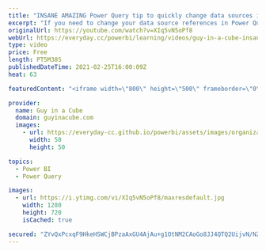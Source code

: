```yaml
---
title: "INSANE AMAZING Power Query tip to quickly change data sources in Power BI and Excel"
excerpt: "If you need to change your data source references in Power Query, you are probably doing them individually. We found an INSANE AMAZING tip to make you way more efficient and it works in Power BI and Excel!  📢 Become a member: https://guyinacu.be/membership \r \r *******************\r \r Want to take your"
originalUrl: https://youtube.com/watch?v=XIq5vN5oPf8
webUrl: https://everyday.cc/powerbi/learning/videos/guy-in-a-cube-insane-amazing-power-query-tip-to-quickly-change-data-sources-in-power-bi-and-excel/
type: video
price: Free
length: PT5M38S
publishedDateTime: 2021-02-25T16:00:09Z
heat: 63

featuredContent: "<iframe width=\"800\" height=\"500\" frameborder=\"0\" src=\"https://www.youtube.com/embed/XIq5vN5oPf8\" allow=\"accelerometer; autoplay; encrypted-media; gyroscope; picture-in-picture\" allowfullscreen></iframe>"

provider:
  name: Guy in a Cube
  domain: guyinacube.com
  images:
    - url: https://everyday-cc.github.io/powerbi/assets/images/organizations/guyinacube.com-50x50.jpg
      width: 50
      height: 50

topics:
  - Power BI
  - Power Query

images:
  - url: https://i.ytimg.com/vi/XIq5vN5oPf8/maxresdefault.jpg
    width: 1280
    height: 720
    isCached: true

secured: "ZYvQxPcxqF9HkeHSWCjBPzaAxGU4AjAu+g1OtNM2CAoGo8JJ4QTQ2UijvN/NZ+iYTFhoxZR/eZXv2qw3lBIbZlnOW+qPvBk1MCgFaXcavol0ZeKL3rJ4gSt6ozqSFBI1gvyIvrLF/yPf/9uXxK/zuWslOmrBVg94OF2nED1yY6+8efS/YPdLY0Wvr+DkPodAYi/eIQYx6C5E3pOdyJvba3VhdOfwELZxGaHBc008fNE3Liv5yiVz7WqQU1wIjbil+XIpg/sI/dgzz6sEskySnjI8wHUpMPntT6LWwaPQm0nhz2SotDgqW678+hileCUXiTvzw30tLfXEpuUEePfvcFeOVfIW0LKiqZnViOE0Qu10Uu88i3IRtYsrV2o3er3y+Q9QG2BAw1KKjAt7/yYfRWnpzrJpZqyIto3RD6bx9gg=;G7wGG8tIzUGS0pWKO2AH8g=="
---
```


